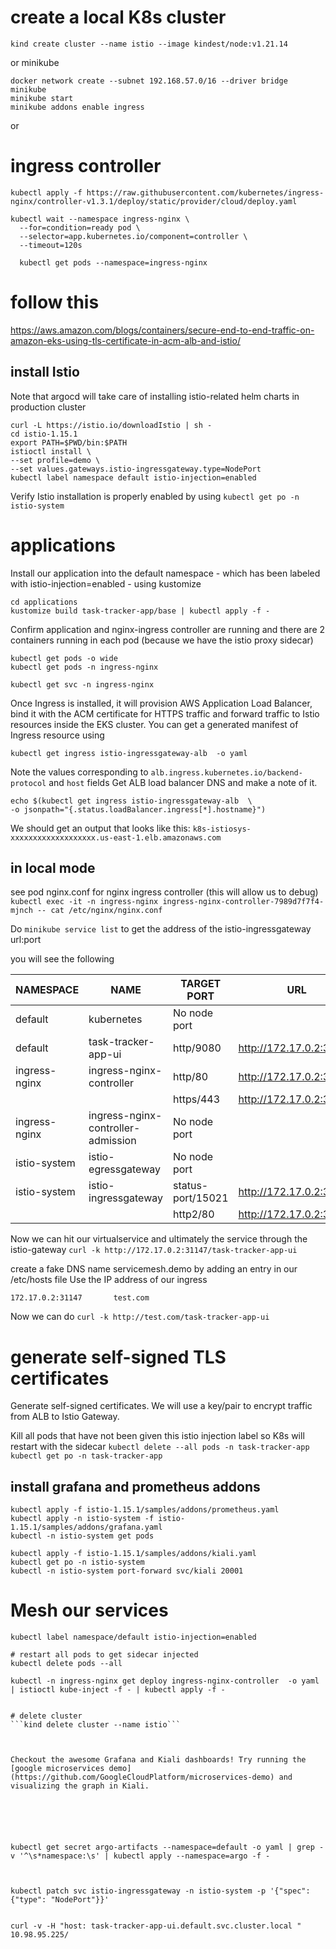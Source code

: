 
# create a local K8s cluster
```kind create cluster --name istio --image kindest/node:v1.21.14```

or minikube 
```
docker network create --subnet 192.168.57.0/16 --driver bridge minikube
minikube start
minikube addons enable ingress
```
or

# ingress controller
```
kubectl apply -f https://raw.githubusercontent.com/kubernetes/ingress-nginx/controller-v1.3.1/deploy/static/provider/cloud/deploy.yaml

kubectl wait --namespace ingress-nginx \
  --for=condition=ready pod \
  --selector=app.kubernetes.io/component=controller \
  --timeout=120s

  kubectl get pods --namespace=ingress-nginx

```

# follow this 
https://aws.amazon.com/blogs/containers/secure-end-to-end-traffic-on-amazon-eks-using-tls-certificate-in-acm-alb-and-istio/

## install Istio
Note that argocd will take care of installing istio-related helm charts in production cluster
```
curl -L https://istio.io/downloadIstio | sh -
cd istio-1.15.1
export PATH=$PWD/bin:$PATH
istioctl install \
--set profile=demo \
--set values.gateways.istio-ingressgateway.type=NodePort
kubectl label namespace default istio-injection=enabled
```

Verify Istio installation is properly enabled by using ```kubectl get po -n istio-system```

# applications
Install our application into the default namespace - which has been labeled with istio-injection=enabled - using kustomize
```
cd applications
kustomize build task-tracker-app/base | kubectl apply -f -
```

Confirm application and nginx-ingress controller are running and there are 2 containers running in each pod (because we have the istio proxy sidecar)
```
kubectl get pods -o wide
kubectl get pods -n ingress-nginx

kubectl get svc -n ingress-nginx
```
Once Ingress is installed, it will provision AWS Application Load Balancer, bind it with the ACM certificate for HTTPS traffic and forward traffic to Istio resources inside the EKS cluster. You can get a generated manifest of Ingress resource using
```
kubectl get ingress istio-ingressgateway-alb  -o yaml
```
Note the values corresponding to ```alb.ingress.kubernetes.io/backend-protocol``` and ```host``` fields
Get ALB load balancer DNS and make a note of it.
```
echo $(kubectl get ingress istio-ingressgateway-alb  \
-o jsonpath="{.status.loadBalancer.ingress[*].hostname}")
```

We should get an output that looks like this:
```k8s-istiosys-xxxxxxxxxxxxxxxxxxx.us-east-1.elb.amazonaws.com```


## in local mode
see pod nginx.conf for nginx ingress controller (this will allow us to debug)
```kubectl exec -it -n ingress-nginx ingress-nginx-controller-7989d7f7f4-mjnch -- cat /etc/nginx/nginx.conf```

Do ```minikube service list``` to get the address of the istio-ingressgateway url:port

you will see the following


|   NAMESPACE   |                NAME                |    TARGET PORT    |           URL           |
|---------------|------------------------------------|-------------------|-------------------------|
| default       | kubernetes                         | No node port      |
| default       | task-tracker-app-ui                | http/9080         | http://172.17.0.2:30929 |
| ingress-nginx | ingress-nginx-controller           | http/80           | http://172.17.0.2:30025 |
|               |                                    | https/443         | http://172.17.0.2:30281 |
| ingress-nginx | ingress-nginx-controller-admission | No node port      |
| istio-system  | istio-egressgateway                | No node port      |
| istio-system  | istio-ingressgateway               | status-port/15021 | http://172.17.0.2:32326 |
|               |                                    | http2/80          | http://172.17.0.2:31147 |

Now we can hit our virtualservice and ultimately the service through the istio-gateway
```curl -k http://172.17.0.2:31147/task-tracker-app-ui```

create a fake DNS name servicemesh.demo by adding an entry in our /etc/hosts file
Use the IP address of our ingress
```
172.17.0.2:31147       test.com
```

Now we can do ```curl -k http://test.com/task-tracker-app-ui```

# generate self-signed TLS certificates 
Generate self-signed certificates. We will use a key/pair to encrypt traffic from ALB to Istio Gateway.





Kill all pods that have not been given this istio injection label so K8s will restart with the sidecar
```kubectl delete --all pods -n task-tracker-app```
```kubectl get po -n task-tracker-app```


## install grafana and prometheus addons
```
kubectl apply -f istio-1.15.1/samples/addons/prometheus.yaml 
kubectl apply -n istio-system -f istio-1.15.1/samples/addons/grafana.yaml 
kubectl -n istio-system get pods

kubectl apply -f istio-1.15.1/samples/addons/kiali.yaml
kubectl get po -n istio-system
kubectl -n istio-system port-forward svc/kiali 20001
```


# Mesh our services
```
kubectl label namespace/default istio-injection=enabled

# restart all pods to get sidecar injected
kubectl delete pods --all

kubectl -n ingress-nginx get deploy ingress-nginx-controller  -o yaml | istioctl kube-inject -f - | kubectl apply -f -


# delete cluster
```kind delete cluster --name istio```



Checkout the awesome Grafana and Kiali dashboards! Try running the [google microservices demo](https://github.com/GoogleCloudPlatform/microservices-demo) and visualizing the graph in Kiali.






kubectl get secret argo-artifacts --namespace=default -o yaml | grep -v '^\s*namespace:\s' | kubectl apply --namespace=argo -f -



kubectl patch svc istio-ingressgateway -n istio-system -p '{"spec": {"type": "NodePort"}}'


curl -v -H "host: task-tracker-app-ui.default.svc.cluster.local " 10.98.95.225/
